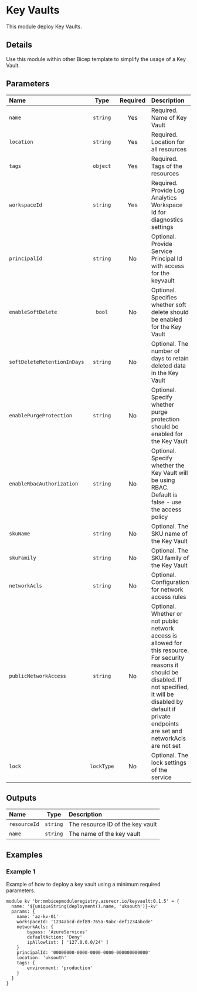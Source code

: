 # Key Vaults

This module deploy Key Vaults.

## Details

Use this module within other Bicep template to simplify the usage of a Key Vault.

## Parameters

| Name                        |    Type    | Required | Description                                                                                                                                                                                                                        |
| :-------------------------- | :--------: | :------: | :--------------------------------------------------------------------------------------------------------------------------------------------------------------------------------------------------------------------------------- |
| `name`                      |  `string`  |   Yes    | Required. Name of Key Vault                                                                                                                                                                                                        |
| `location`                  |  `string`  |   Yes    | Required. Location for all resources                                                                                                                                                                                               |
| `tags`                      |  `object`  |   Yes    | Required. Tags of the resources                                                                                                                                                                                                    |
| `workspaceId`               |  `string`  |   Yes    | Required. Provide Log Analytics Workspace Id for diagnostics settings                                                                                                                                                              |
| `principalId`               |  `string`  |    No    | Optional. Provide Service Principal Id with access for the keyvault                                                                                                                                                                |
| `enableSoftDelete`          |   `bool`   |    No    | Optional. Specifies whether soft delete should be enabled for the Key Vault                                                                                                                                                        |
| `softDeleteRetentionInDays` |  `string`  |    No    | Optional. The number of days to retain deleted data in the Key Vault                                                                                                                                                               |
| `enablePurgeProtection`     |  `string`  |    No    | Optional. Specify whether purge protection should be enabled for the Key Vault                                                                                                                                                     |
| `enableRbacAuthorization`   |  `string`  |    No    | Optional. Specify whether the Key Vault will be using RBAC. Default is false - use the access policy                                                                                                                               |
| `skuName`                   |  `string`  |    No    | Optional. The SKU name of the Key Vault                                                                                                                                                                                            |
| `skuFamily`                 |  `string`  |    No    | Optional. The SKU family of the Key Vault                                                                                                                                                                                          |
| `networkAcls`               |  `string`  |    No    | Optional. Configuration for network access rules                                                                                                                                                                                   |
| `publicNetworkAccess`       |  `string`  |    No    | Optional. Whether or not public network access is allowed for this resource. For security reasons it should be disabled. If not specified, it will be disabled by default if private endpoints are set and networkAcls are not set |
| `lock`                      | `lockType` |    No    | Optional. The lock settings of the service                                                                                                                                                                                         |

## Outputs

| Name         |   Type   | Description                      |
| :----------- | :------: | :------------------------------- |
| `resourceId` | `string` | The resource ID of the key vault |
| `name`       | `string` | The name of the key vault        |

## Examples

### Example 1

Example of how to deploy a key vault using a minimum required parameters.

```bicep
module kv 'br:mmbicepmoduleregistry.azurecr.io/keyvault:0.1.5' = {
  name: '${uniqueString(deployment().name, 'uksouth')}-kv'
  params: {
    name: 'az-kv-01'
    workspaceId: '1234abcd-def89-765a-9abc-def1234abcde'
    networkAcls: {
        bypass: 'AzureServices'
        defaultAction: 'Deny'
        ipAllowlist: [ '127.0.0.0/24' ]
    }
    principalId: '00000000-0000-0000-0000-000000000000'
    location: 'uksouth'
    tags: {
        environment: 'production'
    }
  }
}
```
